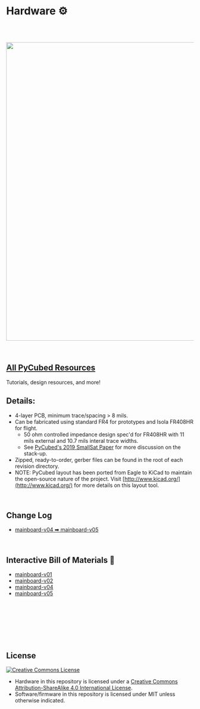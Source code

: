 # Hardware ⚙
<br><br>
<p align="middle">
  <img width="800" src="https://pycubed.org/image/https%3A%2F%2Fs3-us-west-2.amazonaws.com%2Fsecure.notion-static.com%2Fc95ba34e-9eb3-4aa5-bd23-da25f7abf6d7%2Fmainboardv05_features.jpg?table=block&id=adeb3cd0-c74c-4223-a562-51715659f57c&spaceId=b07e7c70-4319-4375-9666-1b25f07e4aae&width=2960&userId=&cache=v2">
</p><br>

## [All PyCubed Resources](https://www.notion.so/maholli/All-PyCubed-Resources-8738cab0dd0743239a3cde30c6066452)
Tutorials, design resources, and more!
<br>

## Details:
- 4-layer PCB, minimum trace/spacing > 8 mils.
- Can be fabricated using standard FR4 for prototypes and Isola FR408HR for flight.
  - 50 ohm controlled impedance design spec'd for FR408HR with 11 mils external and 10.7 mils interal trace widths.
  - See [PyCubed's 2019 SmallSat Paper](https://github.com/pycubed/documentation/blob/master/PyCubed_smallsat-paper.pdf) for more discussion on the stack-up.
- Zipped, ready-to-order, gerber files can be found in the root of each revision directory. 
- NOTE: PyCubed layout has been ported from Eagle to KiCad to maintain the open-source nature of the project. Visit [http://www.kicad.org/](http://www.kicad.org/) for more details on this layout tool.
<br>

## Change Log
- [mainboard-v04 ➡ mainboard-v05](https://pycubed.org/v04-v05-Change-Log-7d80b1fb81be423a9da197f820e87538)
<br>

## Interactive Bill of Materials 🛒
- [mainboard-v01](https://pycubed.github.io/hardware/mainboard-v01)
- [mainboard-v02](https://pycubed.github.io/hardware/mainboard-v02)
- [mainboard-v04](https://pycubed.github.io/hardware/mainboard-v04)
- [mainboard-v05](https://pycubed.github.io/hardware/mainboard-v05)
<br>
<br>
<br>
<br>
<br>
<br>

## License
<a rel="license" href="http://creativecommons.org/licenses/by-sa/4.0/"><img alt="Creative Commons License" style="border-width:0" src="https://i.creativecommons.org/l/by-sa/4.0/88x31.png" /></a><br />
- Hardware in this repository is licensed under a <a rel="license" href="http://creativecommons.org/licenses/by-sa/4.0/">Creative Commons Attribution-ShareAlike 4.0 International License</a>.
- Software/firmware in this repository is licensed under MIT unless otherwise indicated.

